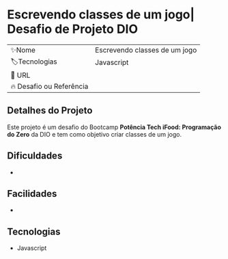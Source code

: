 # Escrevendo classes de um jogo| Desafio de Projeto DIO

|                         |                                         |
|-------------------------|-----------------------------------------|
| ✨Nome                   | Escrevendo classes de um jogo |
| 🏷️Tecnologias            | Javascript                               |
| 🚀 URL                   |                                         |
| 🔥 Desafio ou Referência |          |



## Detalhes do Projeto

Este projeto é um desafio do Bootcamp **Potência Tech iFood: Programação do Zero** da DIO e tem como objetivo criar classes de um jogo.



## Dificuldades

-

## Facilidades

-

## Tecnologias

- Javascript
